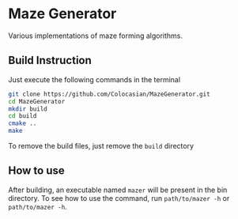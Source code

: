 # Maze Generator

Various implementations of maze forming algorithms.

## Build Instruction

Just execute the following commands in the terminal

```sh
git clone https://github.com/Colocasian/MazeGenerator.git
cd MazeGenerator
mkdir build
cd build
cmake ..
make
```

To remove the build files, just remove the `build` directory

## How to use

After building, an executable named `mazer` will be present in the bin
directory. To see how to use the command, run `path/to/mazer -h` or
`path/to/mazer -h`.
